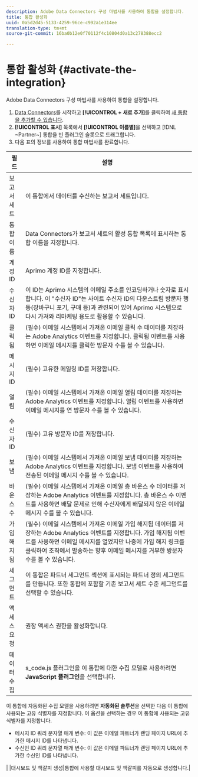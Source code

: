 ```yaml
---
description: Adobe Data Connectors 구성 마법사를 사용하여 통합을 설정합니다.
title: 통합 활성화
uuid: 0a5d2d45-5133-4259-96ce-c992a1e314ee
translation-type: tm+mt
source-git-commit: 16ba0b12e0f70112f4c10804d0a13c278388ecc2

---
```



# 통합 활성화 {#activate-the-integration}

Adobe Data Connectors 구성 마법사를 사용하여 통합을 설정합니다.

1. [Data Connectors](https://marketing.adobe.com/resources/help/ko_KR/genesis/c_overview.html)를 시작하고 **[!UICONTROL + 새로 추가]**&#x200B;를 클릭하여 [새 통합을 추가할 수 있습니다](https://marketing.adobe.com/resources/help/ko_KR/genesis/t_add_integration.html).
1. **[!UICONTROL 표시]** 목록에서 **[!UICONTROL 이름별]**&#x200B;을 선택하고 [!DNL ~Partner~] 통합을 빈 플러그인 슬롯으로 드래그합니다.
1. 다음 표의 정보를 사용하여 통합 마법사를 완료합니다.

| 필드 | 설명 |
|--- |--- |
| 보고서 세트 | 이 통합에서 데이터를 수신하는 보고서 세트입니다. |
| 통합 이름 | Data Connectors가 보고서 세트의 활성 통합 목록에 표시하는 통합 이름을 지정합니다. |
| 계정 ID | Aprimo 계정 ID를 지정합니다. |
| 수신자 ID | 이 ID는 Aprimo 시스템의 이메일 주소를 인코딩하거나 숫자로 표시합니다. 이 &quot;수신자 ID&quot;는 사이트 수신자 ID의 다운스트림 방문자 행동(장바구니 포기, 구매 등)과 관련되어 있어 Aprimo 시스템으로 다시 가져와 리마케팅 용도로 활용할 수 있습니다. |
| 클릭됨 | (필수) 이메일 시스템에서 가져온 이메일 클릭 수 데이터를 저장하는 Adobe Analytics 이벤트를 지정합니다. 클릭됨 이벤트를 사용하면 이메일 메시지를 클릭한 방문자 수를 볼 수 있습니다. |
| 메시지 ID | (필수) 고유한 메일링 ID를 저장합니다. |
| 열림 | (필수) 이메일 시스템에서 가져온 이메일 열림 데이터를 저장하는 Adobe Analytics 이벤트를 지정합니다. 열림 이벤트를 사용하면 이메일 메시지를 연 방문자 수를 볼 수 있습니다. |
| 수신자 ID | (필수) 고유 방문자 ID를 저장합니다. |
| 보냄 | (필수) 이메일 시스템에서 가져온 이메일 보냄 데이터를 저장하는 Adobe Analytics 이벤트를 지정합니다. 보냄 이벤트를 사용하여 전송된 이메일 메시지 수를 볼 수 있습니다. |
| 바운스 수 | (필수) 이메일 시스템에서 가져온 이메일 총 바운스 수 데이터를 저장하는 Adobe Analytics 이벤트를 지정합니다. 총 바운스 수 이벤트를 사용하면 배달 문제로 인해 수신자에게 배달되지 않은 이메일 메시지 수를 볼 수 있습니다. |
| 가입 해지됨 | (필수) 이메일 시스템에서 가져온 이메일 가입 해지됨 데이터를 저장하는 Adobe Analytics 이벤트를 지정합니다. 가입 해지됨 이벤트를 사용하면 이메일 메시지를 열었지만 나중에 가입 해지 링크를 클릭하여 조직에서 발송하는 향후 이메일 메시지를 거부한 방문자 수를 볼 수 있습니다. |
| 세그먼트 | 이 통합은 파트너 세그먼트 섹션에 표시되는 파트너 정의 세그먼트를 만듭니다. 또한 통합에 포함할 기존 보고서 세트 수준 세그먼트를 선택할 수 있습니다. |
| 액세스 요청 | 권장 액세스 권한을 활성화합니다. |
| 데이터 수집 | s_code.js 플러그인을 이 통합에 대한 수집 모델로 사용하려면 **JavaScript 플러그인**&#x200B;을 선택합니다. |
이 통합에 자동화된 수집 모델을 사용하려면 **자동화된 솔루션**&#x200B;을 선택한 다음 이 통합에 사용되는 고유 식별자를 지정합니다. 이 옵션을 선택하는 경우 이 통합에 사용되는 고유 식별자를 지정합니다.
<ul><li>메시지 ID 쿼리 문자열 매개 변수: 이 값은 이메일 파트너가 랜딩 페이지 URL에 추가한 메시지 ID를 나타냅니다.</li>
<li>수신인 ID 쿼리 문자열 매개 변수: 이 값은 이메일 파트너가 랜딩 페이지 URL에 추가한 수신인 ID를 나타냅니다.</li></ul>|
|대시보드 및 책갈피 생성|통합에 사용할 대시보드 및 책갈피를 자동으로 생성합니다.|
